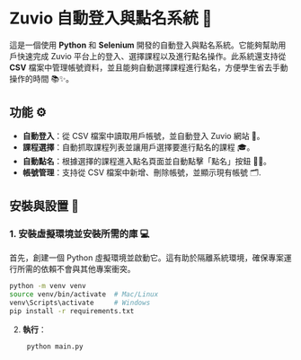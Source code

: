 # Zuvio 自動登入與點名系統 🐾

這是一個使用 **Python** 和 **Selenium** 開發的自動登入與點名系統。它能夠幫助用戶快速完成 Zuvio 平台上的登入、選擇課程以及進行點名操作。此系統還支持從 **CSV** 檔案中管理帳號資料，並且能夠自動選擇課程進行點名，方便學生省去手動操作的時間 📚✨。

## 功能 ⚙️

- **自動登入**：從 CSV 檔案中讀取用戶帳號，並自動登入 Zuvio 網站 🔐。
- **課程選擇**：自動抓取課程列表並讓用戶選擇要進行點名的課程 🎓。
- **自動點名**：根據選擇的課程進入點名頁面並自動點擊「點名」按鈕 📲📝。
- **帳號管理**：支持從 CSV 檔案中新增、刪除帳號，並顯示現有帳號 🗂️.

## 安裝與設置 🔧

### 1. **安裝虛擬環境並安裝所需的庫** 💻

首先，創建一個 Python 虛擬環境並啟動它。這有助於隔離系統環境，確保專案運行所需的依賴不會與其他專案衝突。

   ```bash
   python -m venv venv
   source venv/bin/activate  # Mac/Linux
   venv\Scripts\activate     # Windows
   pip install -r requirements.txt
   ```

2. **執行**：
   ```bash
    python main.py
   ```

